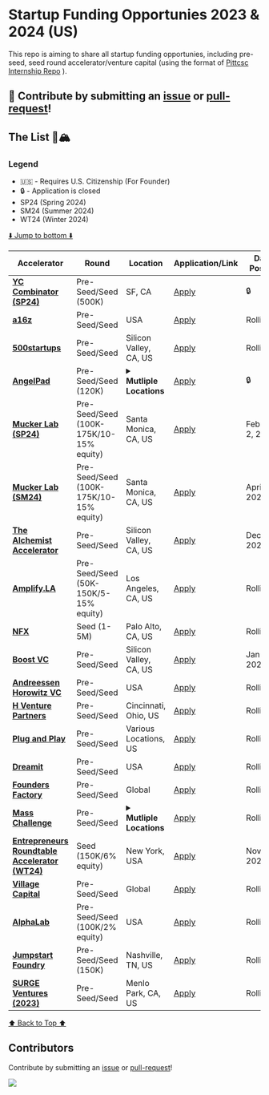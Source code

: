 # Startup Funding Opportunies 2023 & 2024 (US)

This repo is aiming to share all startup funding opportunies, including pre-seed, seed round accelerator/venture capital (using the format of <a href="https://github.com/SimplifyJobs/Summer2024-Internships">Pittcsc Internship Repo</a> ).

🙏 **Contribute** by submitting an [issue](https://github.com/CoderJeffrey/Startup-funding-opportunities/issues/new/choose) or [pull-request](https://github.com/CoderJeffrey/Startup-funding-opportunities/pulls)!
---

## The List 🚴🏔

### Legend
 - 🇺🇸 - Requires U.S. Citizenship (For Founder)
 - 🔒 - Application is closed
 - SP24 (Spring 2024)
 - SM24 (Summer 2024)
 - WT24 (Winter 2024)

[⬇️ Jump to bottom ⬇️](https://github.com/CoderJeffrey/Startup-funding-opportunities#Contributors)
<!-- Please leave a one line gap between this and the table TABLE_START (DO NOT CHANGE THIS LINE) -->

| Accelerator | Round | Location | Application/Link | Date Posted |
| ------- | ---- | -------- | ---------------- | ----------- |
| **[YC Combinator (SP24)](https://www.ycombinator.com/apply)** | Pre-Seed/Seed (500K) | SF, CA | <a href="https://www.ycombinator.com/apply">Apply</a> | 🔒 |
| **[a16z](https://info.a16z.com/TxO-Application-Form.html)** | Pre-Seed/Seed | USA | <a href="https://info.a16z.com/TxO-Application-Form.html">Apply</a> |  Rolling |
| **[500startups](http://500.co)** | Pre-Seed/Seed | Silicon Valley, CA, US | [Apply](http://500.co) | Rolling |
| **[AngelPad](http://angelpad.com/)** | Pre-Seed/Seed (120K) | <details><summary>**Mutliple Locations**</summary>San Francisco, CA<br>New York, NY, US</details>| <a href="http://angelpad.com/">Apply</a> | 🔒 |
| **[Mucker Lab (SP24)](http://muckerlab.com)** | Pre-Seed/Seed (100K-175K/10-15% equity) | Santa Monica, CA, US | <a href="https://airtable.com/appCBXWRvcmsRBylG/shr9wDy6T7sY8O72u">Apply</a> | February 2, 2024 |
| **[Mucker Lab (SM24)](http://muckerlab.com)** | Pre-Seed/Seed (100K-175K/10-15% equity) | Santa Monica, CA, US | <a href="https://airtable.com/appCBXWRvcmsRBylG/shr9wDy6T7sY8O72u">Apply</a> | April 26, 2024 |
| **[The Alchemist Accelerator](http://www.alchemistaccelerator.com/)** | Pre-Seed/Seed | Silicon Valley, CA, US | <a href="https://www.alchemistaccelerator.com/apply?hsCtaTracking=158cbd02-6c3d-4216-bc77-8041cac65ee1%7C09bb0443-2928-405b-ba25-3831dbfaebce">Apply</a> | Dec 29, 2023 |
| **[Amplify.LA](http://amplify.la)** | Pre-Seed/Seed (50K-150K/5-15% equity) | Los Angeles, CA, US | <a href="https://amplify.la/contact/">Apply</a> | Rolling |
| **[NFX](http://www.nfx.com/company/growth)** | Seed (1-5M) | Palo Alto, CA, US | <a href="https://signal.nfx.com/login">Apply</a> | Rolling |
| **[Boost VC](http://www.boost.vc)** | Pre-Seed/Seed | Silicon Valley, CA, US | <a href="https://boostvc.submittable.com/submit">Apply</a> | Jan 2024 |
| **[Andreessen Horowitz VC](https://a16z.com/)** | Pre-Seed/Seed | USA | <a href="https://info.a16z.com/TxO-Application-Form.html">Apply</a> | Rolling | 
| **[H Venture Partners](https://h.ventures/)** | Pre-Seed/Seed | Cincinnati, Ohio, US | <a href="https://h.ventures/pitch-us">Apply</a> | Rolling |
| **[Plug and Play](https://www.plugandplaytechcenter.com/)** | Pre-Seed/Seed | Various Locations, US | <a href="https://www.plugandplaytechcenter.com/join/">Apply</a> | Rolling |
| **[Dreamit](https://www.dreamit.com/)** | Pre-Seed/Seed | USA | <a href="https://www.dreamit.com/getstarted">Apply</a> | Rolling |
| **[Founders Factory](https://foundersfactory.com/)** | Pre-Seed/Seed | Global | <a href="https://foundersfactory.com/">Apply</a> | Rolling |
| **[Mass Challenge](https://masschallenge.org/)** | Pre-Seed/Seed | <details><summary>**Mutliple Locations**</summary>Boston, MA<br>Austin, TX<br>Houston, TX<br>Dallas, TX</details> | <a href="https://accelerate.masschallenge.org/accounts/register/">Apply</a> | Rolling |
| **[Entrepreneurs Roundtable Accelerator (WT24)](https://www.eranyc.com/)** | Seed (150K/6% equity) | New York, USA | <a href="https://www.eranyc.com/apply/">Apply</a> | Nov 6, 2023 |
| **[Village Capital](https://vilcap.com/)** | Pre-Seed/Seed | Global | <a href="https://vilcap.com/programs">Apply</a> | Rolling |
| **[AlphaLab](https://www.alphalab.org/)** | Pre-Seed/Seed (100K/2% equity) | USA | <a href="https://www.f6s.com/alapplication">Apply</a> | Rolling |
| **[Jumpstart Foundry](https://jsf.co/)** | Pre-Seed/Seed (150K) | Nashville, TN, US | <a href="https://jsf.co/apply/">Apply</a> | Rolling |
| **[SURGE Ventures (2023)](https://www.surgeventures.com/)** | Pre-Seed/Seed | Menlo Park, CA, US | <a href="https://www.surgeventures.com/apply">Apply</a> | Rolling |


<!-- Please leave a one line gap between this and the table TABLE_END (DO NOT CHANGE THIS LINE) -->
[⬆️ Back to Top ⬆️](https://github.com/CoderJeffrey/Startup-funding-opportunities#the-list-)

## Contributors

Contribute by submitting an [issue](https://github.com/CoderJeffrey/Startup-funding-opportunities/issues/new/choose) or [pull-request](https://github.com/CoderJeffrey/Startup-funding-opportunities/pulls)!


<a href="https://github.com/CoderJeffrey/Startup-funding-opportunities/graphs/contributors">
  <img src="https://contrib.rocks/image?repo=CoderJeffrey/Startup-funding-opportunities" />
</a>